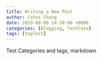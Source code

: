```yaml
---
title: Writing a New Post
author: Cotes Chung
date: 2019-08-08 14:10:00 +0800
categories: [Blogging, TestCate]
tags: [tagTest]
---
```


Test Categories and tags, markdown
